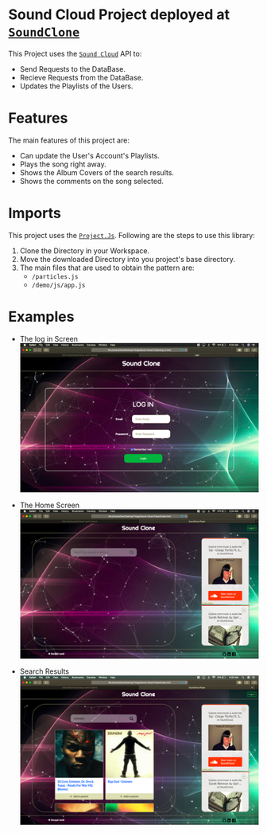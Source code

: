 # Sound Cloud Project deployed at [`SoundClone`](https://SoundClone07.surge.sh/)

This Project uses the [`Sound Cloud`](https://soundcloud.com/) API to:
- Send Requests to the DataBase.
- Recieve Requests from the DataBase.
- Updates the Playlists of the Users.


# Features

The main features of this project are:
- Can update the User's Account's Playlists.
- Plays the song right away.
- Shows the Album Covers of the search results.
- Shows the comments on the song selected.

# Imports

This project uses the [`Project.Js`](https://github.com/VincentGarreau/particles.js/). Following are the steps to use this library:
1. Clone the Directory in your Workspace.
2. Move the downloaded Directory into you project's base directory.
3. The main files that are used to obtain the pattern are:
	- `/particles.js`
	- `/demo/js/app.js`

# Examples

- The log in Screen
![](https://github.com/D3nii/Sound-Cloud-Project/blob/master/Images/logIn.png)

- The Home Screen
![](https://github.com/D3nii/Sound-Cloud-Project/blob/master/Images/homeScreen.png)

- Search Results
![](https://github.com/D3nii/Sound-Cloud-Project/blob/master/Images/searchResults.png)
